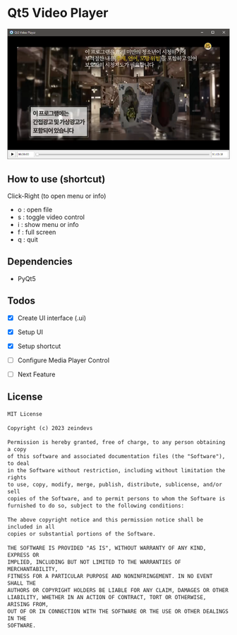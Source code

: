 # Qt5 Video Player

![Screenshot](./images/screenshot.png)

## How to use (shortcut)

Click-Right (to open menu or info)

- o : open file
- s : toggle video control
- i : show menu or info
- f : full screen
- q : quit

## Dependencies

- PyQt5

## Todos

- [x] Create UI interface (.ui)

- [x] Setup UI

- [x] Setup shortcut

- [ ] Configure Media Player Control

- [ ] Next Feature

## License

```
MIT License

Copyright (c) 2023 zeindevs

Permission is hereby granted, free of charge, to any person obtaining a copy
of this software and associated documentation files (the "Software"), to deal
in the Software without restriction, including without limitation the rights
to use, copy, modify, merge, publish, distribute, sublicense, and/or sell
copies of the Software, and to permit persons to whom the Software is
furnished to do so, subject to the following conditions:

The above copyright notice and this permission notice shall be included in all
copies or substantial portions of the Software.

THE SOFTWARE IS PROVIDED "AS IS", WITHOUT WARRANTY OF ANY KIND, EXPRESS OR
IMPLIED, INCLUDING BUT NOT LIMITED TO THE WARRANTIES OF MERCHANTABILITY,
FITNESS FOR A PARTICULAR PURPOSE AND NONINFRINGEMENT. IN NO EVENT SHALL THE
AUTHORS OR COPYRIGHT HOLDERS BE LIABLE FOR ANY CLAIM, DAMAGES OR OTHER
LIABILITY, WHETHER IN AN ACTION OF CONTRACT, TORT OR OTHERWISE, ARISING FROM,
OUT OF OR IN CONNECTION WITH THE SOFTWARE OR THE USE OR OTHER DEALINGS IN THE
SOFTWARE.
```
